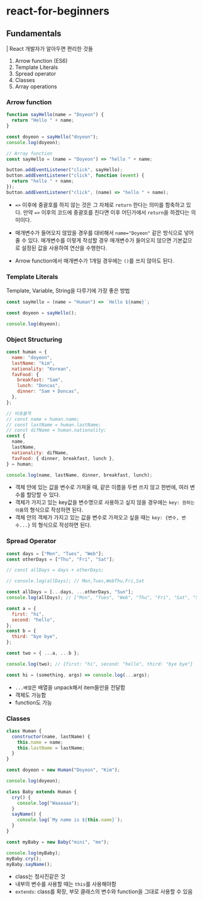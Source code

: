 # react-for-beginners

## Fundamentals

| React 개발자가 알아두면 편리한 것들

1. Arrow function (ES6)
2. Template Literals
3. Spread operator
4. Classes
5. Array operations

### Arrow function

```javascript
function sayHello(name = "Doyeon") {
  return "Hello " + name;
}

const doyeon = sayHello("doyeon");
console.log(doyeon);

// Array function
const sayHello = (name = "Doyeon") => "hello " + name;

button.addEventListener("click", sayHello);
button.addEventListener("click", function (event) {
  return "hello " + name;
});
button.addEventListener("click", (name) => "hello " + name);
```

- `=>` 이후에 중괄호를 하지 않는 것은 그 자체로 `return` 한다는 의미를 함축하고 있다. 만약 `=>` 이후의 코드에 중괄호를 친다면 이후 어딘가에서 `return`을 하겠다는 의미이다.
- 매개변수가 들어오지 않았을 경우를 대비해서 `name="Doyeon"` 같은 방식으로 넣어줄 수 있다. 매개변수를 이렇게 작성할 경우 매개변수가 들어오지 않으면 기본값으로 설정된 값을 사용하여 연산을 수행한다.

- Arrow function에서 매개변수가 1개일 경우에는 `()`를 쓰지 않아도 된다.

### Template Literals

Template, Variable, String을 다루기에 가장 좋은 방법

```javascript
const sayHello = (name = "Human") => `Hello ${name}`;

const doyeon = sayHello();

console.log(doyeon);
```

### Object Structuring

```javascript
const human = {
  name: "doyeon",
  lastName: "kim",
  nationality: "Korean",
  favFood: {
    breakfast: "Sam",
    lunch: "Doncas",
    dinner: "Sam + Doncas",
  },
};

// 비효율적
// const name = human.name;
// const lastName = human.lastName;
// const difName = human.nationality;
const {
  name,
  lastName,
  nationality: difName,
  favFood: { dinner, breakfast, lunch },
} = human;

console.log(name, lastName, dinner, breakfast, lunch);
```

- 객체 안에 있는 값을 변수로 가져올 때, 같은 이름을 두번 쓰지 않고 한번에, 여러 변수를 할당할 수 있다.
- 객체가 가지고 있는 key값을 변수명으로 사용하고 싶지 않을 경우에는 `key: 원하는이름`의 형식으로 작성하면 된다.
- 객체 안의 객체가 가지고 있는 값을 변수로 가져오고 싶을 때는 `key: {변수, 변수...}` 의 형식으로 작성하면 된다.

### Spread Operator

```javascript
const days = ["Mon", "Tues", "Web"];
const otherDays = ["Thu", "Fri", "Sat"];

// const allDays = days + otherDays;

// console.log(allDays); // Mon,Tues,WebThu,Fri,Sat

const allDays = [...days, ...otherDays, "Sun"];
console.log(allDays); // ["Mon", "Tues", "Web", "Thu", "Fri", "Sat", "Sun"]

const a = {
  first: "hi",
  second: "hello",
};
const b = {
  third: "bye bye",
};

const two = { ...a, ...b };

console.log(two); // {first: "hi", second: "hello", third: "bye bye"}

const hi = (something, args) => console.log(...args);
```

- `...배열`은 배열을 unpack해서 item들만을 전달함
- 객체도 가능함
- function도 가능

### Classes

```javascript
class Human {
  constructor(name, lastName) {
    this.name = name;
    this.lastName = lastName;
  }
}

const doyeon = new Human("Doyeon", "Kim");

console.log(doyeon);

class Baby extends Human {
  cry() {
    console.log("Waaaaaa");
  }
  sayName() {
    console.log(`My name is ${this.name}`);
  }
}

const myBaby = new Baby("mini", "me");

console.log(myBaby);
myBaby.cry();
myBaby.sayName();
```

- class는 청사진같은 것
- 내부의 변수를 사용할 때는 `this`를 사용해야함
- `extends`: class를 확장, 부모 클래스의 변수와 function을 그대로 사용할 수 있음
